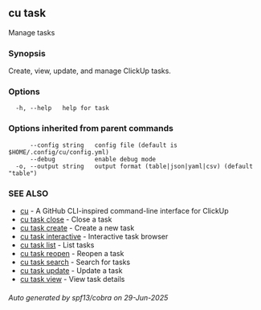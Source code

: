 ## cu task

Manage tasks

### Synopsis

Create, view, update, and manage ClickUp tasks.

### Options

```
  -h, --help   help for task
```

### Options inherited from parent commands

```
      --config string   config file (default is $HOME/.config/cu/config.yml)
      --debug           enable debug mode
  -o, --output string   output format (table|json|yaml|csv) (default "table")
```

### SEE ALSO

* [cu](cu.md)	 - A GitHub CLI-inspired command-line interface for ClickUp
* [cu task close](cu_task_close.md)	 - Close a task
* [cu task create](cu_task_create.md)	 - Create a new task
* [cu task interactive](cu_task_interactive.md)	 - Interactive task browser
* [cu task list](cu_task_list.md)	 - List tasks
* [cu task reopen](cu_task_reopen.md)	 - Reopen a task
* [cu task search](cu_task_search.md)	 - Search for tasks
* [cu task update](cu_task_update.md)	 - Update a task
* [cu task view](cu_task_view.md)	 - View task details

###### Auto generated by spf13/cobra on 29-Jun-2025
